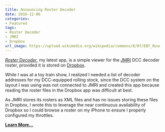 ```yaml
---
title: Announcing Roster Decoder
date: 2016-12-06
categories:
- Featured
tags:
- Roster Decoder
- JMRI
- Dropbox
url_image: https://upload.wikimedia.org/wikipedia/commons/8/8f/EBT_Roundhouse_1.jpg
---
```

_[Roster Decoder](/roster-decoder)_, my latest app, is a simple viewer for the [JMRI](http://jmri.org) DCC decoder roster, provided it is stored on [Dropbox](https://dropbox.com).

While I was at a toy train show, I realized I needed a list of decoder addresses for my DCC-equipped rolling stock, since the DCC system on the layout I was using was not connected to JMRI and created this app because reading the roster files in the Dropbox app was difficult at best.

As JMRI stores its rosters as XML files and has no issues storing these files in Dropbox, I wrote this to leverage the near continuous availability of Dropbox so I could browse a roster on my iPhone to ensure I properly configured my throttles.

__[Learn More...](/roster-decoder)__
